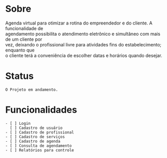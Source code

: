 Sobre
=========
Agenda virtual para otimizar a rotina do empreendedor e do cliente. A funcionalidade de  
agendamento possibilita o atendimento eletrônico e simultâneo com mais de um cliente por  
vez, deixando o profissional livre para atividades fins do estabelecimento; enquanto que  
o cliente terá a conveniência de escolher datas e horários quando desejar.

Status
============
```
O Projeto em andamento.
```

Funcionalidades
=====
```
- [ ] Login
  [ ] Cadastro de usuário
- [ ] Cadastro de profissional
- [ ] Cadastro de serviços
- [ ] Cadastro de agenda
- [ ] Consulta de agendamento
- [ ] Relatórios para controle
```